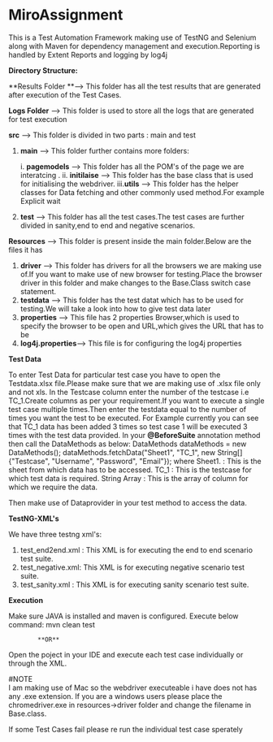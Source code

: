 # MiroAssignment

This is a Test Automation Framework making use of TestNG and Selenium along with Maven for dependency management and execution.Reporting is handled by Extent Reports and logging by log4j

**Directory Structure:**

**Results Folder **--> This folder has all the test results that are generated after execution of the Test Cases.
 
**Logs Folder** --> This folder is used to store all the logs that are generated for test execution

**src** --> This folder is divided in two parts : main and test

 1. **main** --> This folder further contains more folders:
   
    i.  **pagemodels** --> This folder has all the POM's of the page we are interatcing .
    ii. **initilaise** --> This folder has the base class that is used for initialising the webdriver.
    iii.**utils**      --> This folder has the helper classes for Data fetching and other commonly used method.For example Explicit wait 

 2.  **test**  --> This folder has all the test cases.The test cases are further divided in sanity,end to end and negative scenarios.

**Resources** --> This folder is present inside the main folder.Below are the files it has

   1. **driver**          -->  This folder has drivers for all the browsers we are making use of.If you want to make use of new browser for testing.Place the                                      browser driver in this folder and make changes to the Base.Class switch case statement.
   2. **testdata**        -->  This folder has the test datat which has to be used for testing.We will take a look into how to give test data later
   3. **properties**      -->  This file has 2 properties Browser,which is used to specify the browser to be open and URL,which gives the URL that has to be       
   4. **log4j.properties**-->  This file is for configuring the log4j properties


**Test Data**

To enter Test Data for particular test case you have to open the Testdata.xlsx file.Please make sure that we are making use of .xlsx file only and not xls.
In the Testcase column enter the number of the testcase i.e TC_1.Create columns as per your requirement.If you want to execute a single test case multiple times.Then enter the testdata equal to the number of times you want the test to be executed.
For Example currently you can see that TC_1 data has been added 3 times so test case 1 will be executed 3 times with the test data provided.
In your **@BeforeSuite** annotation method then call the DataMethods as below:
  DataMethods dataMethods = new DataMethods();
  dataMethods.fetchData("Sheet1", "TC_1", new String[]{"Testcase", "Username", "Password", "Email"});
  where
  Sheet1.      : This is the sheet from which data has to be accessed.
  TC_1         : This is the testcase for which test data is required.
  String Array : This is the array of column for which we require the data.
 
 Then make use of Dataprovider in your test method to access the data.
 
 
 **TestNG-XML's**
 
 We have three testng xml's:
 
 1. test_end2end.xml : This XML is for executing the end to end scenario test suite.
 2. test_negative.xml: This XML is for executing negative scenario test suite.  
 3. test_sanity.xml  : This XML is for executing sanity scenario test suite.


  **Execution**
  
  Make sure JAVA is installed and maven is configured.
  Execute below command:
  mvn clean test
         
            **OR**
            
 Open the poject in your IDE and execute each test case individually or through the XML.           

#NOTE               
I am making use of Mac so the webdriver executeable i have does not has any .exe extension.
If you are a windows users please place the chromedriver.exe in resources->driver folder and change the 
filename in Base.class.

If some Test Cases fail please re run the individual test case sperately



